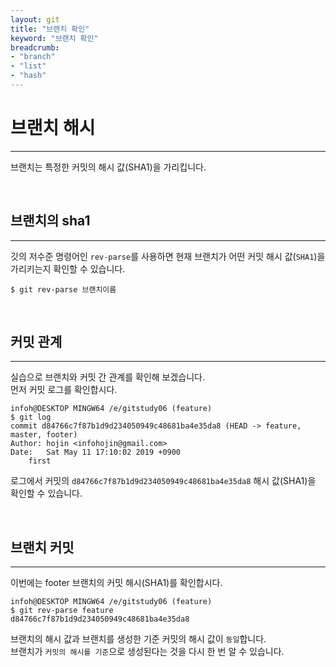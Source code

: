 ```yaml
---
layout: git
title: "브랜치 확인"
keyword: "브랜치 확인"
breadcrumb:
- "branch"
- "list"
- "hash"
---
```


# 브랜치 해시
---
브랜치는 특정한 커밋의 해시 값(SHA1)을 가리킵니다.  

<br>

## 브랜치의 sha1
---
깃의 저수준 명령어인 `rev-parse`를 사용하면 현재 브랜치가 어떤 커밋 해시 값(`SHA1`)을 가리키는지 확인할 수 있습니다.  

```
$ git rev-parse 브랜치이름
```
 
<br>

## 커밋 관계
---
실습으로 브랜치와 커밋 간 관계를 확인해 보겠습니다.  
먼저 커밋 로그를 확인합시다.  

```
infoh@DESKTOP MINGW64 /e/gitstudy06 (feature)
$ git log
commit d84766c7f87b1d9d234050949c48681ba4e35da8 (HEAD -> feature, master, footer)
Author: hojin <infohojin@gmail.com>
Date:   Sat May 11 17:10:02 2019 +0900
    first
```

로그에서 커밋의 `d84766c7f87b1d9d234050949c48681ba4e35da8` 해시 값(SHA1)을 확인할 수 있습니다.  

<br>

## 브랜치 커밋
---
이번에는 footer 브랜치의 커밋 해시(SHA1)를 확인합시다.  

```
infoh@DESKTOP MINGW64 /e/gitstudy06 (feature)
$ git rev-parse feature
d84766c7f87b1d9d234050949c48681ba4e35da8
```

브랜치의 해시 값과 브랜치를 생성한 기준 커밋의 해시 값이 `동일`합니다.  
브랜치가 `커밋의 해시를 기준`으로 생성된다는 것을 다시 한 번 알 수 있습니다.  

<br>
